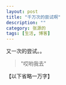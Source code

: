 ```yaml
---
layout: post
title: "千万次的尝试啊"
description: ""
category: 张源的
tags: [生活, 博客]
---
```


又一次的尝试。。

> "哎哟我去"

【以下省略一万字】